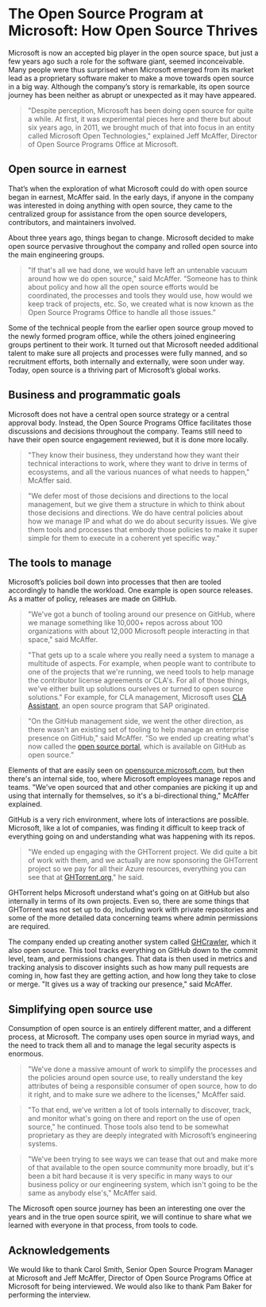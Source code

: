 # The Open Source Program at Microsoft: How Open Source Thrives

Microsoft is now an accepted big player in the open source space, but just a few years ago such a role for the software giant, seemed inconceivable. Many people were thus surprised when Microsoft emerged from its market lead as a proprietary software maker to make a move towards open source in a big way. Although the company’s story is remarkable, its open source journey has been neither as abrupt or unexpected as it may have appeared. 

> "Despite perception, Microsoft has been doing open source for quite a while. At first, it was experimental pieces here and there but about six years ago, in 2011, we brought much of that into focus in an entity called Microsoft Open Technologies," explained Jeff McAffer, Director of Open Source Programs Office at Microsoft. 

## Open source in earnest

That’s when the exploration of what Microsoft could do with open source began in earnest, McAffer said. In the early days, if anyone in the company was interested in doing anything with open source, they came to the centralized group for assistance from the open source developers, contributors, and maintainers involved. 

About three years ago, things began to change. Microsoft decided to make open source pervasive throughout the company and rolled open source into the main engineering groups. 

> "If that's all we had done, we would have left an untenable vacuum around how we do open source," said McAffer. “Someone has to think about policy and how all the open source efforts would be coordinated, the processes and tools they would use, how would we keep track of projects, etc. So, we created what is now known as the Open Source Programs Office to handle all those issues.”

Some of the technical people from the earlier open source group moved to the newly formed program office, while the others joined engineering groups pertinent to their work. It turned out that Microsoft needed additional talent to make sure all projects and processes were fully manned, and so recruitment efforts, both internally and externally, were soon under way. Today, open source is a thriving part of Microsoft’s global works.

## Business and programmatic goals

Microsoft does not have a central open source strategy or a central approval body. Instead, the Open Source Programs Office facilitates those discussions and decisions throughout the company. Teams still need to have their open source engagement reviewed, but it is done more locally.  

> "They know their business, they understand how they want their technical interactions to work, where they want to drive in terms of ecosystems, and all the various nuances of what needs to happen," McAffer said. 

> "We defer most of those decisions and directions to the local management, but we give them a structure in which to think about those decisions and directions. We do have central policies about how we manage IP and what do we do about security issues.  We give them tools and processes that embody those policies to make it super simple for them to execute in a coherent yet specific way."

## The tools to manage

Microsoft’s policies boil down into processes that then are tooled accordingly to handle the workload. One example is open source releases. As a matter of policy, releases are made on GitHub. 

> "We've got a bunch of tooling around our presence on GitHub, where we manage something like 10,000+ repos across about 100 organizations with about 12,000 Microsoft people interacting in that space," said McAffer. 

> "That gets up to a scale where you really need a system to manage a multitude of aspects. For example, when people want to contribute to one of the projects that we're running, we need tools to help manage the contributor license agreements or CLA's. For all of those things, we've either built up solutions ourselves or turned to open source solutions." For example, for CLA management, Microsoft uses [CLA Assistant](https://cla-assistant.io), an open source program that SAP originated.

> "On the GitHub management side, we went the other direction, as there wasn't an existing set of tooling to help manage an enterprise presence on GitHub," said McAffer. “So we ended up creating what's now called the [open source portal](https://github.com/Microsoft/opensource-portal), which is available on GitHub as open source.” 

Elements of that are easily seen on [opensource.microsoft.com](https://opensource.microsoft.com/), but then there's an internal side, too, where Microsoft employees manage repos and teams. "We've open sourced that and other companies are picking it up and using that internally for themselves, so it's a bi-directional thing," McAffer explained. 

GitHub is a very rich environment, where lots of interactions are possible. Microsoft, like a lot of companies, was finding it difficult to keep track of everything going on and understanding what was happening with its repos. 

> "We ended up engaging with the GHTorrent project. We did quite a bit of work with them, and we actually are now sponsoring the GHTorrent project so we pay for all their Azure resources, everything you can see that at [GHTorrent.org](http://ghtorrent.org/)," he said.

GHTorrent helps Microsoft understand what's going on at GitHub but also internally in terms of its own projects. Even so, there are some things that GHTorrent was not set up to do, including work with private repositories and some of the more detailed data concerning teams where admin permissions are required. 

The company ended up creating another system called [GHCrawler](https://github.com/microsoft/ghcrawler), which it also open source. This tool tracks everything on GitHub down to the commit level, team, and permissions changes. That data is then used in metrics and tracking analysis to discover insights such as how many pull requests are coming in, how fast they are getting action, and how long they take to close or merge. "It gives us a way of tracking our presence," said McAffer.

## Simplifying open source use

Consumption of open source is an entirely different matter, and a different process, at Microsoft. The company uses open source in myriad ways, and the need to track them all and to manage the legal security aspects is enormous. 

> "We've done a massive amount of work to simplify the processes and the policies around open source use, to really understand the key attributes of being a responsible consumer of open source, how to do it right, and to make sure we adhere to the licenses," McAffer said.

> "To that end, we've written a lot of tools internally to discover, track, and monitor what's going on there and report on the use of open source," he continued. Those tools also tend to be somewhat proprietary as they are deeply integrated with Microsoft’s engineering systems. 

> "We've been trying to see ways we can tease that out and make more of that available to the open source community more broadly, but it's been a bit hard because it is very specific in many ways to our business policy or our engineering system, which isn't going to be the same as anybody else's," McAffer said.

The Microsoft open source journey has been an interesting one over the years and in the true open source spirit, we will continue to share what we learned with everyone in that process, from tools to code.

## Acknowledgements 

We would like to thank Carol Smith, Senior Open Source Program Manager at Microsoft and Jeff McAffer, Director of Open Source Programs Office at Microsoft for being interviewed. We would also like to thank Pam Baker for performing the interview.

